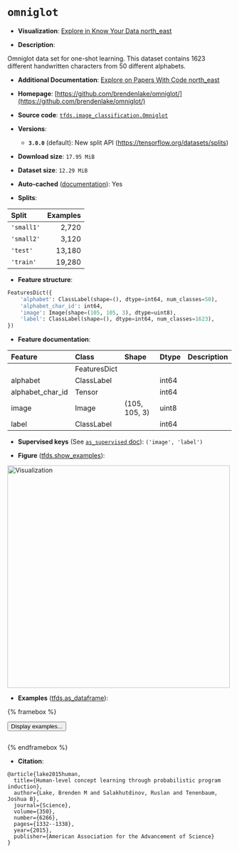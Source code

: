 <div itemscope itemtype="http://schema.org/Dataset">
  <div itemscope itemprop="includedInDataCatalog" itemtype="http://schema.org/DataCatalog">
    <meta itemprop="name" content="TensorFlow Datasets" />
  </div>
  <meta itemprop="name" content="omniglot" />
  <meta itemprop="description" content="Omniglot data set for one-shot learning. This dataset contains 1623 different&#10;handwritten characters from 50 different alphabets.&#10;&#10;To use this dataset:&#10;&#10;```python&#10;import tensorflow_datasets as tfds&#10;&#10;ds = tfds.load(&#x27;omniglot&#x27;, split=&#x27;train&#x27;)&#10;for ex in ds.take(4):&#10;  print(ex)&#10;```&#10;&#10;See [the guide](https://www.tensorflow.org/datasets/overview) for more&#10;informations on [tensorflow_datasets](https://www.tensorflow.org/datasets).&#10;&#10;&lt;img src=&quot;https://storage.googleapis.com/tfds-data/visualization/fig/omniglot-3.0.0.png&quot; alt=&quot;Visualization&quot; width=&quot;500px&quot;&gt;&#10;&#10;" />
  <meta itemprop="url" content="https://www.tensorflow.org/datasets/catalog/omniglot" />
  <meta itemprop="sameAs" content="https://github.com/brendenlake/omniglot/" />
  <meta itemprop="citation" content="@article{lake2015human,&#10;  title={Human-level concept learning through probabilistic program induction},&#10;  author={Lake, Brenden M and Salakhutdinov, Ruslan and Tenenbaum, Joshua B},&#10;  journal={Science},&#10;  volume={350},&#10;  number={6266},&#10;  pages={1332--1338},&#10;  year={2015},&#10;  publisher={American Association for the Advancement of Science}&#10;}" />
</div>

# `omniglot`


*   **Visualization**:
    <a class="button button-with-icon" href="https://knowyourdata-tfds.withgoogle.com/#tab=STATS&dataset=omniglot">
    Explore in Know Your Data
    <span class="material-icons icon-after" aria-hidden="true"> north_east
    </span> </a>

*   **Description**:

Omniglot data set for one-shot learning. This dataset contains 1623 different
handwritten characters from 50 different alphabets.

*   **Additional Documentation**:
    <a class="button button-with-icon" href="https://paperswithcode.com/dataset/omniglot">
    Explore on Papers With Code
    <span class="material-icons icon-after" aria-hidden="true"> north_east
    </span> </a>

*   **Homepage**:
    [https://github.com/brendenlake/omniglot/](https://github.com/brendenlake/omniglot/)

*   **Source code**:
    [`tfds.image_classification.Omniglot`](https://github.com/tensorflow/datasets/tree/master/tensorflow_datasets/image_classification/omniglot.py)

*   **Versions**:

    *   **`3.0.0`** (default): New split API
        (https://tensorflow.org/datasets/splits)

*   **Download size**: `17.95 MiB`

*   **Dataset size**: `12.29 MiB`

*   **Auto-cached**
    ([documentation](https://www.tensorflow.org/datasets/performances#auto-caching)):
    Yes

*   **Splits**:

Split      | Examples
:--------- | -------:
`'small1'` | 2,720
`'small2'` | 3,120
`'test'`   | 13,180
`'train'`  | 19,280

*   **Feature structure**:

```python
FeaturesDict({
    'alphabet': ClassLabel(shape=(), dtype=int64, num_classes=50),
    'alphabet_char_id': int64,
    'image': Image(shape=(105, 105, 3), dtype=uint8),
    'label': ClassLabel(shape=(), dtype=int64, num_classes=1623),
})
```

*   **Feature documentation**:

Feature          | Class        | Shape         | Dtype | Description
:--------------- | :----------- | :------------ | :---- | :----------
                 | FeaturesDict |               |       |
alphabet         | ClassLabel   |               | int64 |
alphabet_char_id | Tensor       |               | int64 |
image            | Image        | (105, 105, 3) | uint8 |
label            | ClassLabel   |               | int64 |

*   **Supervised keys** (See
    [`as_supervised` doc](https://www.tensorflow.org/datasets/api_docs/python/tfds/load#args)):
    `('image', 'label')`

*   **Figure**
    ([tfds.show_examples](https://www.tensorflow.org/datasets/api_docs/python/tfds/visualization/show_examples)):

<img src="https://storage.googleapis.com/tfds-data/visualization/fig/omniglot-3.0.0.png" alt="Visualization" width="500px">

*   **Examples**
    ([tfds.as_dataframe](https://www.tensorflow.org/datasets/api_docs/python/tfds/as_dataframe)):

<!-- mdformat off(HTML should not be auto-formatted) -->

{% framebox %}

<button id="displaydataframe">Display examples...</button>
<div id="dataframecontent" style="overflow-x:auto"></div>
<script>
const url = "https://storage.googleapis.com/tfds-data/visualization/dataframe/omniglot-3.0.0.html";
const dataButton = document.getElementById('displaydataframe');
dataButton.addEventListener('click', async () => {
  // Disable the button after clicking (dataframe loaded only once).
  dataButton.disabled = true;

  const contentPane = document.getElementById('dataframecontent');
  try {
    const response = await fetch(url);
    // Error response codes don't throw an error, so force an error to show
    // the error message.
    if (!response.ok) throw Error(response.statusText);

    const data = await response.text();
    contentPane.innerHTML = data;
  } catch (e) {
    contentPane.innerHTML =
        'Error loading examples. If the error persist, please open '
        + 'a new issue.';
  }
});
</script>

{% endframebox %}

<!-- mdformat on -->

*   **Citation**:

```
@article{lake2015human,
  title={Human-level concept learning through probabilistic program induction},
  author={Lake, Brenden M and Salakhutdinov, Ruslan and Tenenbaum, Joshua B},
  journal={Science},
  volume={350},
  number={6266},
  pages={1332--1338},
  year={2015},
  publisher={American Association for the Advancement of Science}
}
```

